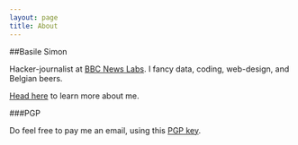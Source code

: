 ```yaml
---
layout: page
title: About
---
```


##Basile Simon

Hacker-journalist at [BBC News Labs](http://twitter.com/BBC_News_Labs). I fancy data, coding, web-design, and Belgian beers.

[Head here](http://basilesimon.fr/) to learn more about me.

###PGP

Do feel free to pay me an email, using this [PGP key](http://basilesimon.fr/pgpkey.txt).
